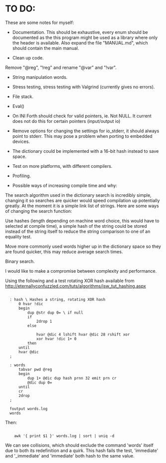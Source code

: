 TO DO:
======

These are some notes for myself:

* Documentation. This should be exhaustive, every enum should be documented
as the this program might be used as a library where only the header is
available. Also expand the file "MANUAL.md", which should contain the main
manual.

* Clean up code.

Remove "@reg", "\!reg" and rename "@var" and "\!var".

* String manipulation words.

* Stress testing, stress testing with Valgrind (currently gives no errors).

* File stack.

* Eval()

* On INI Forth should check for valid pointers, ie. Not NULL. It current does
not do this for certain pointers (input/output io)

* Remove options for changing the settings for io_stderr, it should always
point to stderr. This may pose a problem when porting to embedded devices.

* The dictionary could be implemented with a 16-bit hash instead to save
space.

* Test on more platforms, with different compilers.

* Profiling.

* Possible ways of increasing compile time and why: 

The search algorithm used in the dictionary search is incredibly simple,
changing it so searches are quicker would speed compilation up potentially
greatly. At the moment it is a simple link list of strings. Here are
some ways of changing the search function:

Use hashes (length depending on machine word choice, this would have to
selected at compile time), a simple hash of the string could
be stored instead of the string itself to reduce the string comparison to one of
an equality test.

Move more commonly used words higher up in the dictionary space so they are
found quicker, this may reduce average search times.

Binary search.

I would like to make a compromise between complexity and performance.

Using the following and a test rotating XOR hash available from 
http://eternallyconfuzzled.com/tuts/algorithms/jsw_tut_hashing.aspx


~~~

  : hash \ Hashes a string, rotating XOR hash
      0 hvar !dic
      begin
          dup @str dup 0= \ if null
          if
              2drop 1       
          else
              
              hvar @dic 4 lshift hvar @dic 28 rshift xor
              xor hvar !dic 1+ 0
          then
      until
      hvar @dic
  ;

  : words
      tabvar pwd @reg 
      begin
          dup 1+ @dic dup hash prnn 32 emit prn cr
          @dic dup 0=   
      until
      cr
      2drop
  ;

  foutput words.log
  words

~~~

Then:

~~~

    awk '{ print $1 }' words.log | sort | uniq -d

~~~

We can see collisions, which should exclude the command 'words' itself due to
both its redefinition and a quirk. This hash fails the test, 'immediate' and
'_immediate' and 'immediate' both hash to the same value.
